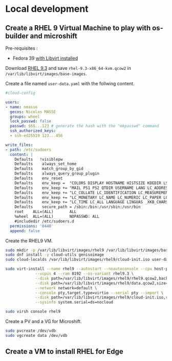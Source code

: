 # Local development

## Create a RHEL 9 Virtual Machine to play with os-builder and microshift

Pre-requisites :
- Fedora 39 [with Libvirt installed](https://docs.fedoraproject.org/en-US/quick-docs/virtualization-getting-started/)

Download [RHEL 9.3](https://access.redhat.com/downloads/content/rhel) and save `rhel-9.3-x86_64-kvm.qcow2` in `/var/lib/libvirt/images/base-images`.

Create a file named `user-data.yaml` with the follwing content.

```yaml
#cloud-config

users:
- name: nmasse
  gecos: Nicolas MASSE
  groups: wheel
  lock_passwd: false
  passwd: $6$...123 # generate the hash with the "mkpasswd" command
  ssh_authorized_keys:
  - ssh-ed25519 123...456

write_files:
- path: /etc/sudoers
  content: |
    Defaults   !visiblepw
    Defaults    always_set_home
    Defaults    match_group_by_gid
    Defaults    always_query_group_plugin
    Defaults    env_reset
    Defaults    env_keep =  "COLORS DISPLAY HOSTNAME HISTSIZE KDEDIR LS_COLORS"
    Defaults    env_keep += "MAIL PS1 PS2 QTDIR USERNAME LANG LC_ADDRESS LC_CTYPE"
    Defaults    env_keep += "LC_COLLATE LC_IDENTIFICATION LC_MEASUREMENT LC_MESSAGES"
    Defaults    env_keep += "LC_MONETARY LC_NAME LC_NUMERIC LC_PAPER LC_TELEPHONE"
    Defaults    env_keep += "LC_TIME LC_ALL LANGUAGE LINGUAS _XKB_CHARSET XAUTHORITY"
    Defaults    secure_path = /sbin:/bin:/usr/sbin:/usr/bin
    root    ALL=(ALL)       ALL
    %wheel  ALL=(ALL)       NOPASSWD: ALL
    #includedir /etc/sudoers.d
  permissions: '0440'
  append: false
```

Create the RHEL9 VM.

```sh
sudo mkdir -p /var/lib/libvirt/images/rhel9 /var/lib/libvirt/images/base-images
sudo dnf install -y cloud-utils genisoimage
sudo cloud-localds /var/lib/libvirt/images/rhel9/cloud-init.iso user-data.yaml

sudo virt-install --name rhel9 --autostart --noautoconsole --cpu host-passthrough \
             --vcpus 4 --ram 8192 --os-variant rhel9.3 \
             --disk path=/var/lib/libvirt/images/rhel9/rhel9.qcow2,backing_store=/var/lib/libvirt/images/base-images/rhel-9.3-x86_64-kvm.qcow2,size=100 \
             --disk path=/var/lib/libvirt/images/rhel9/data.qcow2,size=20 \
             --network network=default \
             --console pty,target.type=virtio --serial pty --import \
             --disk path=/var/lib/libvirt/images/rhel9/cloud-init.iso,readonly=on \
             --sysinfo system.serial=ds=nocloud

sudo virsh console rhel9
```

Create a PV and a VG for Microshift.

```sh
sudo pvcreate /dev/vdb
sudo vgcreate data /dev/vdb
```

## Create a VM to install RHEL for Edge

